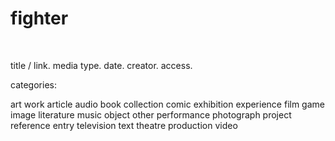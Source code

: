 # fighter



<a href="" target="_blank"> </a> <br>


title / link. media type. date. creator. access.


categories:

art work
article
audio
book
collection
comic
exhibition
experience
film
game
image
literature
music
object
other
performance
photograph
project
reference entry
television
text
theatre production
video